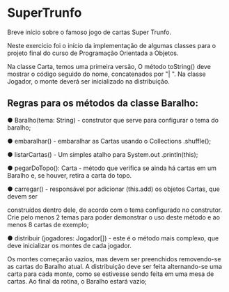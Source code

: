 # SuperTrunfo
Breve início sobre o famoso jogo de cartas Super Trunfo.

Neste exercício foi o início da implementação de algumas classes para o projeto final do curso de Programação Orientada a Objetos. 

Na classe Carta, temos uma primeira versão, O método toString() deve mostrar o código seguido do nome, concatenados por "| ". Na classe Jogador, o monte deverá ser inicializado na distribuição.

## Regras para os métodos da classe Baralho:

● Baralho(tema: String) - construtor que serve para configurar o tema do baralho;

● embaralhar() - embaralhar as Cartas usando o Collections .shuffle();

● listarCartas() - Um simples atalho para System.out .println(this);

● pegarDoTopo(): Carta - método que verifica se ainda há cartas em um Baralho e, se houver, retira a carta do topo.

● carregar() - responsável por adicionar (this.add) os objetos Cartas, que devem ser

construídos dentro dele, de acordo com o tema configurado no construtor. Crie pelo menos
2 temas para poder demonstrar o uso deste método e ao menos 8 cartas de exemplo;

● distribuir (jogadores: Jogador[]) - este é o método mais complexo, que deve
inicializar os montes de cada jogador. 

Os montes começarão vazios, mas devem ser preenchidos removendo-se as cartas do Baralho atual. A distribuição deve ser feita
alternando-se uma carta para cada monte, como se estivesse sendo feita em uma mesa de cartas. Ao final da rotina, o Baralho estará vazio;



